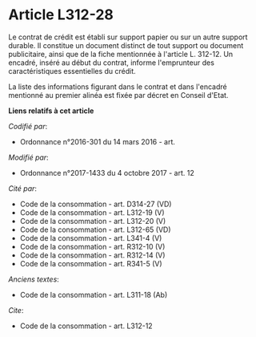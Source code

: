 # Article L312-28

Le contrat de crédit est établi sur support papier ou sur un autre support durable. Il constitue un document distinct de tout
support ou document publicitaire, ainsi que de la fiche mentionnée à l'article L. 312-12. Un encadré, inséré au début du
contrat, informe l'emprunteur des caractéristiques essentielles du crédit.

La liste des informations figurant dans le contrat et dans l'encadré mentionné au premier alinéa est fixée par décret en
Conseil d'Etat.

**Liens relatifs à cet article**

_Codifié par_:

  - Ordonnance n°2016-301 du 14 mars 2016 - art.

_Modifié par_:

  - Ordonnance n°2017-1433 du 4 octobre 2017 - art. 12

_Cité par_:

  - Code de la consommation - art. D314-27 (VD)
  - Code de la consommation - art. L312-19 (V)
  - Code de la consommation - art. L312-20 (V)
  - Code de la consommation - art. L312-65 (VD)
  - Code de la consommation - art. L341-4 (V)
  - Code de la consommation - art. R312-10 (V)
  - Code de la consommation - art. R312-14 (V)
  - Code de la consommation - art. R341-5 (V)

_Anciens textes_:

  - Code de la consommation - art. L311-18 (Ab)

_Cite_:

  - Code de la consommation - art. L312-12
